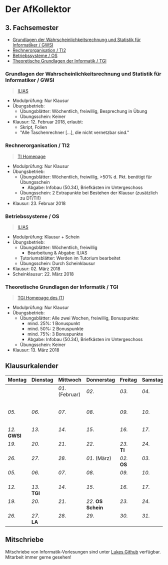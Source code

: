 # Der AfKollektor

## 3. Fachsemester

- [Grundlagen der Wahrscheinlichkeitsrechnung und Statistik für Informatiker / GWSI](#Grundlagen-der-Wahrscheinlichkeitsrechnung-und-Statistik-f-c3--bc-r-Informatiker--2f--GWSI)
- [Rechnerorganisation / TI2](#Rechnerorganisation--2f--TI2)
- [Betriebssysteme / OS](#Betriebssysteme--2f--OS)
- [Theoretische Grundlagen der Informatik / TGI](#Theoretische-Grundlagen-der-Informatik--2f--TGI)

### Grundlagen der Wahrscheinlichkeitsrechnung und Statistik für Informatiker / GWSI

> [ILIAS](https://ilias.studium.kit.edu/ilias.php?ref_id=736987&cmdClass=ilrepositorygui&cmdNode=75&baseClass=ilrepositorygui)

- Modulprüfung: Nur Klausur
- Übungsbetrieb:
    - Übungsblätter: Wöchentlich, freiwillig, Besprechung in Übung
    - Übungsschein: Keiner
- Klausur: 12. Februar 2018, erlaubt:
    - Skript, Folien
    - "Alle Taschenrechner [...], die nicht vernetzbar sind."

### Rechnerorganisation / TI2

> [TI Homepage](http://ti.ira.uka.de/TI-2/)

- Modulprüfung: Nur Klausur
- Übungsbetrieb:
    - Übungsblätter: Wöchentlich, freiwillig, >50% d. Pkt. benötigt für Übungsschein
        - Abgabe: Infobau (50.34), Briefkästen im Untergeschoss
    - Übungsschein: 2 Extrapunkte bei Bestehen der Klausur (zusätzlich zu DT/TI1)
- Klausur: 23. Februar 2018

### Betriebssysteme / OS

> [ILIAS](https://ilias.studium.kit.edu/ilias.php?ref_id=710820&cmdClass=ilrepositorygui&cmdNode=75&baseClass=ilrepositorygui)

- Modulprüfung: Klausur + Schein
- Übungsbetrieb:
    - Übungsblätter: Wöchentlich, freiwillig
        - Bearbeitung & Abgabe: ILIAS
    - Tutoriumsblätter: Werden im Tutorium bearbeitet
    - Übungsschein: Durch Scheinklausur
- Klausur: 02. März 2018
- Scheinklausur: 22. März 2018

### Theoretische Grundlagen der Informatik / TGI

> [TGI Homepage des ITI](https://i11www.iti.kit.edu/teaching/winter2017/tgi/index)

- Modulprüfung: Nur Klausur
- Übungsbetrieb:
    - Übungsblätter: Alle zwei Wochen, freiwillig, Bonuspunkte:
        - mind. 25%: 1 Bonuspunkt
        - mind. 50%: 2 Bonuspunkte
        - mind. 75%: 3 Bonuspunkte
        - Abgabe: Infobau (50.34), Briefkästen im Untergeschoss
    - Übungsschein: Keiner
- Klausur: 13. März 2018

## Klausurkalender

Montag | Dienstag | Mittwoch | Donnerstag | Freitag | Samstag | Sonntag
---|---|---|---|---|---|---
  |  |  | _01._ (Februar)<br>&nbsp; | _02._<br>&nbsp; | _03._<br>&nbsp; | _04._<br>&nbsp;
 _05._<br>&nbsp; | _06._<br>&nbsp; | _07._<br>&nbsp; | _08._<br>&nbsp; | _09._<br>&nbsp; | _10._<br>&nbsp; | _11._ Ende der<br>Vorlesungen
 _12._<br>**GWSI** | _13._<br>&nbsp; | _14._<br>&nbsp; | _15._<br>&nbsp; | _16._<br>&nbsp; | _17._<br>&nbsp; | _18._<br>&nbsp;
 _19._<br>&nbsp; | _20._<br>&nbsp; | _21._<br>&nbsp; | _22._<br>&nbsp; | _23._<br>**TI** | _24._<br>&nbsp; | _25._<br>&nbsp;
 _26._<br>&nbsp; | _27._<br>&nbsp; | _28._<br>&nbsp; | _01._ (März)<br>&nbsp; | _02._<br>**OS** | _03._<br>&nbsp; | _04._<br>&nbsp;
 _05._<br>&nbsp; | _06._<br>&nbsp; | _07._<br>&nbsp; | _08._<br>&nbsp; | _09._<br>&nbsp; | _10._<br>&nbsp; | _11._<br>&nbsp;
 _12._<br>&nbsp; | _13._<br>**TGI** | _14._<br>&nbsp; | _15._<br>&nbsp; | _16._<br>&nbsp; | _17._<br>&nbsp; | _18._<br>&nbsp;
 _19._<br>&nbsp; | _20._<br>&nbsp; | _21._<br>&nbsp; | _22._ **OS**<br>**Schein** | _23._<br>&nbsp; | _24._<br>&nbsp; | _25._<br>&nbsp;
 _26._<br>&nbsp; | _27._<br>**LA** | _28._<br>&nbsp; | _29._<br>&nbsp; | _30._<br>&nbsp; | _31._<br>&nbsp; | 

## Mitschriebe

Mitschriebe von Informatik-Vorlesungen sind unter [Lukes Github](https://github.com/luk3b/kit-lecture-notes) verfügbar. Mitarbeit immer gerne gesehen!
